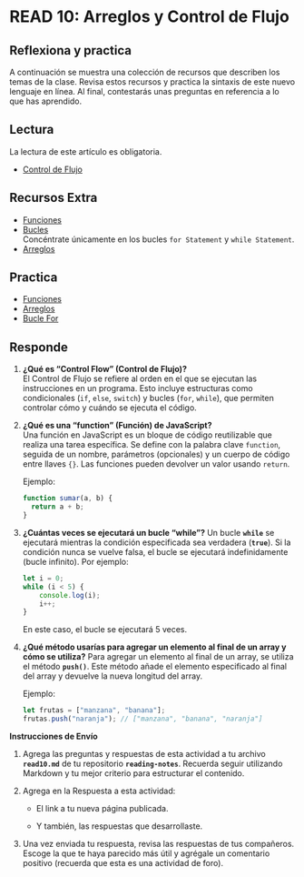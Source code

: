 # READ 10: Arreglos y Control de Flujo

## Reflexiona y practica

A continuación se muestra una colección de recursos que describen los temas de la clase. Revisa estos recursos y practica la sintaxis de este nuevo lenguaje en línea. Al final, contestarás unas preguntas en referencia a lo que has aprendido.

## Lectura

La lectura de este artículo es obligatoria.

- [Control de Flujo](https://developer.mozilla.org/es/docs/Web/JavaScript/Guide/Control_flow_and_error_handling)

## Recursos Extra

- [Funciones](https://developer.mozilla.org/es/docs/Web/JavaScript/Guide/Functions)
- [Bucles](https://developer.mozilla.org/es/docs/Web/JavaScript/Guide/Loops_and_iteration)  
  Concéntrate únicamente en los bucles `for Statement` y `while Statement`.
- [Arreglos](https://developer.mozilla.org/es/docs/Web/JavaScript/Reference/Global_Objects/Array)

## Practica

- [Funciones](https://www.w3schools.com/js/js_functions.asp)
- [Arreglos](https://www.w3schools.com/js/js_arrays.asp)
- [Bucle For](https://www.w3schools.com/js/js_loop_for.asp)

## Responde

1. **¿Qué es “Control Flow” (Control de Flujo)?**  
   El Control de Flujo se refiere al orden en el que se ejecutan las instrucciones en un programa. Esto incluye estructuras como condicionales (`if`, `else`, `switch`) y bucles (`for`, `while`), que permiten controlar cómo y cuándo se ejecuta el código.

2. **¿Qué es una “function” (Función) de JavaScript?**  
   Una función en JavaScript es un bloque de código reutilizable que realiza una tarea específica. Se define con la palabra clave `function`, seguida de un nombre, parámetros (opcionales) y un cuerpo de código entre llaves `{}`. Las funciones pueden devolver un valor usando `return`.

   Ejemplo:

   ```javascript
   function sumar(a, b) {
     return a + b;
   }
   ```
3. **¿Cuántas veces se ejecutará un bucle “while”?**
    Un bucle **`while`** se ejecutará mientras la condición especificada sea verdadera (**`true`**). Si la condición nunca se vuelve falsa, el bucle se ejecutará indefinidamente (bucle infinito). Por ejemplo:

    ```javascript
    let i = 0;
    while (i < 5) {
        console.log(i);
        i++;
    }
    ```
    En este caso, el bucle se ejecutará 5 veces.

4. **¿Qué método usarías para agregar un elemento al final de un array y cómo se utiliza?**
    Para agregar un elemento al final de un array, se utiliza el método **`push()`**. Este método añade el elemento especificado al final del array y devuelve la nueva longitud del array.

    Ejemplo:

    ```javascript
    let frutas = ["manzana", "banana"];
    frutas.push("naranja"); // ["manzana", "banana", "naranja"]
    ```

**Instrucciones de Envío**

1. Agrega las preguntas y respuestas de esta actividad a tu archivo **`read10.md`** de tu repositorio **`reading-notes`**. Recuerda seguir utilizando Markdown y tu mejor criterio para estructurar el contenido.

2. Agrega en la Respuesta a esta actividad:

    - El link a tu nueva página publicada.

    - Y también, las respuestas que desarrollaste.

3. Una vez enviada tu respuesta, revisa las respuestas de tus compañeros. Escoge la que te haya parecido más útil y agrégale un comentario positivo (recuerda que esta es una actividad de foro).